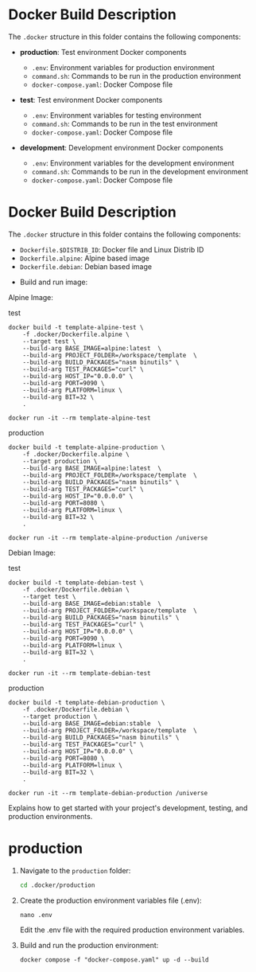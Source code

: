 # Docker Build Description

The `.docker` structure in this folder contains the following components:

- **production**: Test environment Docker components
  - `.env`: Environment variables for production environment
  - `command.sh`: Commands to be run in the production environment
  - `docker-compose.yaml`: Docker Compose file
- **test**: Test environment Docker components

  - `.env`: Environment variables for testing environment
  - `command.sh`: Commands to be run in the test environment
  - `docker-compose.yaml`: Docker Compose file

- **development**: Development environment Docker components
  - `.env`: Environment variables for the development environment
  - `command.sh`: Commands to be run in the development environment
  - `docker-compose.yaml`: Docker Compose file

# Docker Build Description

The `.docker` structure in this folder contains the following components:

- `Dockerfile.$DISTRIB_ID`: Docker file and Linux Distrib ID
- `Dockerfile.alpine`: Alpine based image
- `Dockerfile.debian`: Debian based image

* Build and run image:

Alpine Image:

test

```
docker build -t template-alpine-test \
    -f .docker/Dockerfile.alpine \
    --target test \
    --build-arg BASE_IMAGE=alpine:latest  \
    --build-arg PROJECT_FOLDER=/workspace/template  \
    --build-arg BUILD_PACKAGES="nasm binutils" \
    --build-arg TEST_PACKAGES="curl" \
    --build-arg HOST_IP="0.0.0.0" \
    --build-arg PORT=9090 \
    --build-arg PLATFORM=linux \
    --build-arg BIT=32 \
    .

docker run -it --rm template-alpine-test
```

production

```
docker build -t template-alpine-production \
    -f .docker/Dockerfile.alpine \
    --target production \
    --build-arg BASE_IMAGE=alpine:latest  \
    --build-arg PROJECT_FOLDER=/workspace/template  \
    --build-arg BUILD_PACKAGES="nasm binutils" \
    --build-arg TEST_PACKAGES="curl" \
    --build-arg HOST_IP="0.0.0.0" \
    --build-arg PORT=8080 \
    --build-arg PLATFORM=linux \
    --build-arg BIT=32 \
    .

docker run -it --rm template-alpine-production /universe
```

Debian Image:

test

```
docker build -t template-debian-test \
    -f .docker/Dockerfile.debian \
    --target test \
    --build-arg BASE_IMAGE=debian:stable  \
    --build-arg PROJECT_FOLDER=/workspace/template  \
    --build-arg BUILD_PACKAGES="nasm binutils" \
    --build-arg TEST_PACKAGES="curl" \
    --build-arg HOST_IP="0.0.0.0" \
    --build-arg PORT=9090 \
    --build-arg PLATFORM=linux \
    --build-arg BIT=32 \
    .

docker run -it --rm template-debian-test
```

production

```
docker build -t template-debian-production \
    -f .docker/Dockerfile.debian \
    --target production \
    --build-arg BASE_IMAGE=debian:stable  \
    --build-arg PROJECT_FOLDER=/workspace/template  \
    --build-arg BUILD_PACKAGES="nasm binutils" \
    --build-arg TEST_PACKAGES="curl" \
    --build-arg HOST_IP="0.0.0.0" \
    --build-arg PORT=8080 \
    --build-arg PLATFORM=linux \
    --build-arg BIT=32 \
    .

docker run -it --rm template-debian-production /universe
```

Explains how to get started with your project's development, testing, and production environments.

# production

1. Navigate to the `production` folder:
   ```bash
   cd .docker/production
   ```
2. Create the production environment variables file (.env):

   ```
   nano .env
   ```

   Edit the .env file with the required production environment variables.

3. Build and run the production environment:
   ```
   docker compose -f "docker-compose.yaml" up -d --build
   ```

